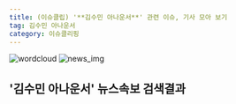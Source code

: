 ```yaml
---
title: (이슈클립) '**김수민 아나운서**' 관련 이슈, 기사 모아 보기
tag: 김수민 아나운서
category: 이슈클리핑
---
```

![wordcloud](https://s3.ap-northeast-2.amazonaws.com/lyrics101-wordcloud/2018-09-29-1538190016.png)
![news_img](https://user-images.githubusercontent.com/42597476/44507050-1206f400-a6e4-11e8-8d98-7ffbfebb353f.png)
## **'**김수민 아나운서**'** 뉴스속보 검색결과

